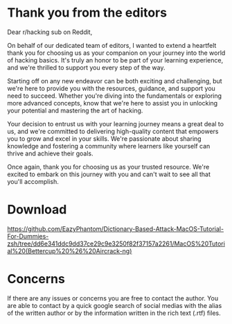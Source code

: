 # Thank you from the editors
Dear r/hacking sub on Reddit,

On behalf of our dedicated team of editors, I wanted to extend a heartfelt thank you for choosing us as your companion on your journey into the world of hacking basics. It's truly an honor to be part of your learning experience, and we're thrilled to support you every step of the way.

Starting off on any new endeavor can be both exciting and challenging, but we're here to provide you with the resources, guidance, and support you need to succeed. Whether you're diving into the fundamentals or exploring more advanced concepts, know that we're here to assist you in unlocking your potential and mastering the art of hacking.

Your decision to entrust us with your learning journey means a great deal to us, and we're committed to delivering high-quality content that empowers you to grow and excel in your skills. We're passionate about sharing knowledge and fostering a community where learners like yourself can thrive and achieve their goals.

Once again, thank you for choosing us as your trusted resource. We're excited to embark on this journey with you and can't wait to see all that you'll accomplish.

# Download
https://github.com/EazyPhantom/Dictionary-Based-Attack-MacOS-Tutorial-For-Dummies-zsh/tree/dd6e341ddc9dd37ce29c9e3250f82f37157a2261/MacOS%20Tutorial%20(Bettercup%20%26%20Aircrack-ng)

# Concerns
If there are any issues or concerns you are free to contact the author. You are able to contact by a quick google search of social medias with the alias of the written author or by the information written in the rich text (.rtf) files.
